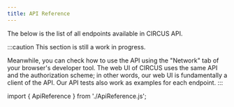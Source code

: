 ```yaml
---
title: API Reference
---
```


The below is the list of all endpoints available in CIRCUS API.

:::caution
This section is still a work in progress.

Meanwhile, you can check how to use the API using the "Network" tab of your browser's developer tool. The web UI of CIRCUS uses the same API and the authorization scheme; in other words, our web UI is fundamentally a client of the API. Our API tests also work as examples for each endpoint.
:::

import { ApiReference } from './ApiReference.js';

<ApiReference />
